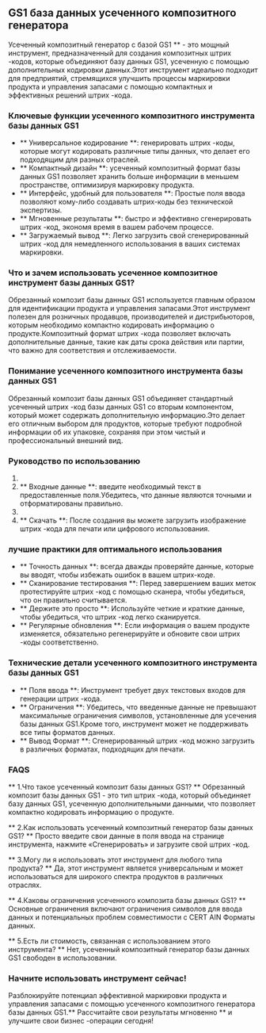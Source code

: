 ## GS1 база данных усеченного композитного генератора

Усеченный композитный генератор с базой GS1 ** - это мощный инструмент, предназначенный для создания композитных штрих -кодов, которые объединяют базу данных GS1, усеченную с помощью дополнительных кодировки данных.Этот инструмент идеально подходит для предприятий, стремящихся улучшить процессы маркировки продукта и управления запасами с помощью компактных и эффективных решений штрих -кода.

### Ключевые функции усеченного композитного инструмента базы данных GS1

- ** Универсальное кодирование **: генерировать штрих -коды, которые могут кодировать различные типы данных, что делает его подходящим для разных отраслей.
- ** Компактный дизайн **: усеченный композитный формат базы данных GS1 позволяет хранить больше информации в меньшем пространстве, оптимизируя маркировку продукта.
- ** Интерфейс, удобный для пользователя **: Простые поля ввода позволяют кому-либо создавать штрих-коды без технической экспертизы.
- ** Мгновенные результаты **: быстро и эффективно сгенерировать штрих -код, экономя время в вашем рабочем процессе.
- ** Загружаемый вывод **: Легко загрузить свой сгенерированный штрих -код для немедленного использования в ваших системах маркировки.

### Что и зачем использовать усеченное композитное инструмент базы данных GS1?

Обрезанный композит базы данных GS1 используется главным образом для идентификации продукта и управления запасами.Этот инструмент полезен для розничных продавцов, производителей и дистрибьюторов, которым необходимо компактно кодировать информацию о продукте.Композитный формат штрих -кода позволяет включать дополнительные данные, такие как даты срока действия или партии, что важно для соответствия и отслеживаемости.

### Понимание усеченного композитного инструмента базы данных GS1

Обрезанный композит базы данных GS1 объединяет стандартный усеченный штрих -код базы данных GS1 со вторым компонентом, который может содержать дополнительную информацию.Это делает его отличным выбором для продуктов, которые требуют подробной информации об их упаковке, сохраняя при этом чистый и профессиональный внешний вид.

### Руководство по использованию

1.
2. ** Входные данные **: введите необходимый текст в предоставленные поля.Убедитесь, что данные являются точными и отформатированы правильно.
3.
4. ** Скачать **: После создания вы можете загрузить изображение штрих -кода для печати или цифрового использования.

### лучшие практики для оптимального использования

- ** Точность данных **: всегда дважды проверяйте данные, которые вы вводят, чтобы избежать ошибок в вашем штрих-коде.
- ** Сканирование тестирования **: Перед завершением ваших меток протестируйте штрих -код с помощью сканера, чтобы убедиться, что он правильно считывается.
- ** Держите это просто **: Используйте четкие и краткие данные, чтобы убедиться, что штрих -код легко сканируется.
- ** Регулярные обновления **: Если информация о вашем продукте изменяется, обязательно регенерируйте и обновите свои штрих -коды соответственно.

### Технические детали усеченного композитного инструмента базы данных GS1

- ** Поля ввода **: Инструмент требует двух текстовых входов для генерации штрих -кода.
- ** Ограничения **: Убедитесь, что введенные данные не превышают максимальные ограничения символов, установленные для усечения базы данных GS1.Кроме того, инструмент может не поддерживать все типы форматов данных.
- ** Вывод Формат **: Сгенерированный штрих -код можно загрузить в различных форматах, подходящих для печати.

### FAQS

** 1.Что такое усеченный композит базы данных GS1? **
Обрезанный композит базы данных GS1 - это тип штрих -кода, который объединяет базу данных GS1, усеченную дополнительными данными, что позволяет компактно кодировать информацию о продукте.

** 2.Как использовать усеченный композитный генератор базы данных GS1? **
Просто введите свои данные в поля ввода на странице инструмента, нажмите «Сгенерировать» и загрузите свой штрих -код.

** 3.Могу ли я использовать этот инструмент для любого типа продукта? **
Да, этот инструмент является универсальным и может использоваться для широкого спектра продуктов в различных отраслях.

** 4.Каковы ограничения усеченного композита базы данных GS1? **
Основные ограничения включают ограничения символов для ввода данных и потенциальных проблем совместимости с CERT AIN Форматы данных.

** 5.Есть ли стоимость, связанная с использованием этого инструмента? **
Нет, усеченный композитный генератор базы данных GS1 свободен в использовании.

### Начните использовать инструмент сейчас!

Разблокируйте потенциал эффективной маркировки продукта и управления запасами с помощью усеченного композитного генератора базы данных GS1.** Рассчитайте свои результаты мгновенно ** и улучшите свои бизнес -операции сегодня!